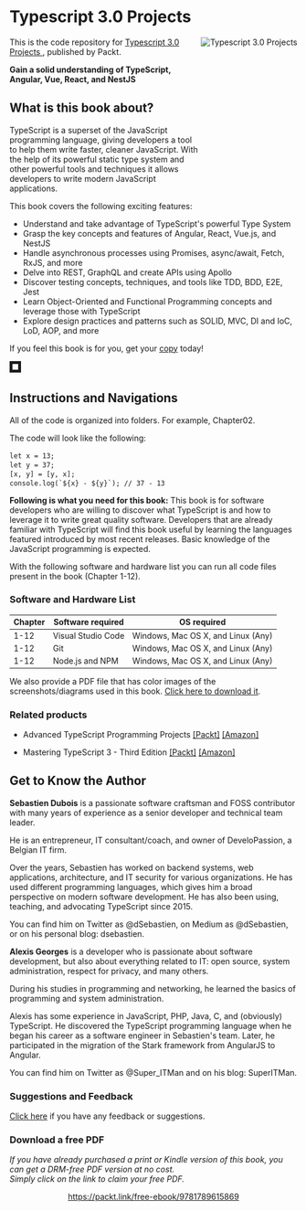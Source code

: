 


# Typescript 3.0 Projects 

<a href="https://www.packtpub.com/programming/typescript-3-0-projects?utm_source=github&utm_medium=repository&utm_campaign=9781789615869"><img src="https://www.packtpub.com/media/catalog/product/cache/e4d64343b1bc593f1c5348fe05efa4a6/9/7/9781789615869-original.png" alt="Typescript 3.0 Projects " height="256px" align="right"></a>

This is the code repository for [Typescript 3.0 Projects ](https://www.packtpub.com/programming/typescript-3-0-projects?utm_source=github&utm_medium=repository&utm_campaign=9781789615869), published by Packt.

**Gain a solid understanding of TypeScript, Angular, Vue, React, and NestJS**

## What is this book about?
TypeScript is a superset of the JavaScript programming language, giving developers a tool to help them write faster, cleaner JavaScript. With the help of its powerful static type system and other powerful tools and techniques it allows developers to write modern JavaScript applications.


This book covers the following exciting features:
* Understand and take advantage of TypeScript's powerful Type System 
* Grasp the key concepts and features of Angular, React, Vue.js, and NestJS 
* Handle asynchronous processes using Promises, async/await, Fetch, RxJS, and more 
* Delve into REST, GraphQL and create APIs using Apollo 
* Discover testing concepts, techniques, and tools like TDD, BDD, E2E, Jest 
* Learn Object-Oriented and Functional Programming concepts and leverage those with TypeScript 
* Explore design practices and patterns such as SOLID, MVC, DI and IoC, LoD, AOP, and more

If you feel this book is for you, get your [copy](https://www.amazon.com/dp/1789615860) today!

<a href="https://www.packtpub.com/?utm_source=github&utm_medium=banner&utm_campaign=GitHubBanner"><img src="https://raw.githubusercontent.com/PacktPublishing/GitHub/master/GitHub.png" 
alt="https://www.packtpub.com/" border="5" /></a>

## Instructions and Navigations
All of the code is organized into folders. For example, Chapter02.

The code will look like the following:
```
let x = 13;
let y = 37;
[x, y] = [y, x];
console.log(`${x} - ${y}`); // 37 - 13
```

**Following is what you need for this book:**
This book is for software developers who are willing to discover what TypeScript is and how to leverage it to write great quality software. Developers that are already familiar with TypeScript will find this book useful by learning the languages featured introduced by most recent releases. Basic knowledge of the JavaScript programming is expected.	

With the following software and hardware list you can run all code files present in the book (Chapter 1-12).
### Software and Hardware List
| Chapter | Software required | OS required |
| -------- | ------------------------------------ | ----------------------------------- |
| 1-12 | Visual Studio Code | Windows, Mac OS X, and Linux (Any) |
| 1-12 | Git | Windows, Mac OS X, and Linux (Any) |
| 1-12 | Node.js and NPM | Windows, Mac OS X, and Linux (Any) |

We also provide a PDF file that has color images of the screenshots/diagrams used in this book. [Click here to download it](https://static.packt-cdn.com/downloads/9781789615869_ColorImages.pdf).

### Related products
* Advanced TypeScript Programming Projects  [[Packt]](https://www.packtpub.com/in/application-development/advanced-typescript-3-programming-projects?utm_source=github&utm_medium=repository&utm_campaign=9781789133042) [[Amazon]](https://www.amazon.com/dp/1789133041)

* Mastering TypeScript 3 - Third Edition  [[Packt]](https://www.packtpub.com/application-development/mastering-typescript-3-third-edition?utm_source=github&utm_medium=repository&utm_campaign=9781789536706) [[Amazon]](https://www.amazon.com/dp/B07J2LNM4F)

## Get to Know the Author
**Sebastien Dubois**
is a passionate software craftsman and FOSS contributor with many years of experience as a senior developer and technical team leader.

He is an entrepreneur, IT consultant/coach, and owner of DeveloPassion, a Belgian IT firm.

Over the years, Sebastien has worked on backend systems, web applications, architecture, and IT security for various organizations. He has used different programming languages, which gives him a broad perspective on modern software development. He has also been using, teaching, and advocating TypeScript since 2015.

You can find him on Twitter as @dSebastien, on Medium as @dSebastien, or on his personal blog: dsebastien.

**Alexis Georges**
is a developer who is passionate about software development, but also about everything related to IT: open source, system administration, respect for privacy, and many others.

During his studies in programming and networking, he learned the basics of programming and system administration.

Alexis has some experience in JavaScript, PHP, Java, C, and (obviously) TypeScript. He discovered the TypeScript programming language when he began his career as a software engineer in Sebastien's team. Later, he participated in the migration of the Stark framework from AngularJS to Angular.

You can find him on Twitter as @Super_ITMan and on his blog: SuperITMan.


### Suggestions and Feedback
[Click here](https://docs.google.com/forms/d/e/1FAIpQLSdy7dATC6QmEL81FIUuymZ0Wy9vH1jHkvpY57OiMeKGqib_Ow/viewform) if you have any feedback or suggestions.


### Download a free PDF

 <i>If you have already purchased a print or Kindle version of this book, you can get a DRM-free PDF version at no cost.<br>Simply click on the link to claim your free PDF.</i>
<p align="center"> <a href="https://packt.link/free-ebook/9781789615869">https://packt.link/free-ebook/9781789615869 </a> </p>